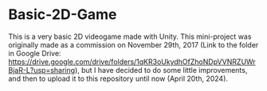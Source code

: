 # Basic-2D-Game
This is a very basic 2D videogame made with Unity. This mini-project was originally made as a commission on November 29th, 2017 (Link to the folder in Google Drive: https://drive.google.com/drive/folders/1qKR3oUkydhOfZhoNDpVVNRZUWrBjaR-L?usp=sharing), but I have decided to do some little improvements, and then to upload it to this repository until now (April 20th, 2024).
